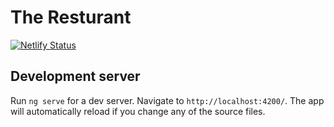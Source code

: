 # The Resturant
[![Netlify Status](https://api.netlify.com/api/v1/badges/e737d8fd-9329-4c34-a4c3-bf44a51ee783/deploy-status)](https://app.netlify.com/sites/laambunidancia/deploys)

## Development server
Run `ng serve` for a dev server. Navigate to `http://localhost:4200/`. The app will automatically reload if you change any of the source files.
